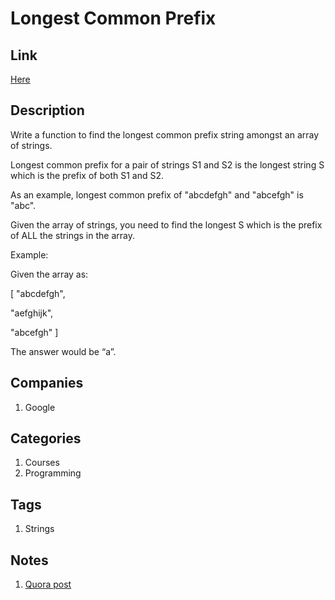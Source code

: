 # Longest Common Prefix

## Link

[Here](https://www.interviewbit.com/problems/longest-common-prefix/)

## Description

Write a function to find the longest common prefix string amongst an array of strings.

Longest common prefix for a pair of strings S1 and S2 is the longest string S which is the prefix of both S1 and S2.

As an example, longest common prefix of "abcdefgh" and "abcefgh" is "abc".

Given the array of strings, you need to find the longest S which is the prefix of ALL the strings in the array.

Example:

Given the array as:

[
  "abcdefgh",

  "aefghijk",

  "abcefgh"
]

The answer would be “a”.

## Companies

1. Google

## Categories

1. Courses
1. Programming

## Tags

1. Strings

## Notes

1. [Quora post](https://www.quora.com/What-is-the-easiest-way-to-find-the-longest-common-prefix-or-suffix-of-two-sequences-in-Python)